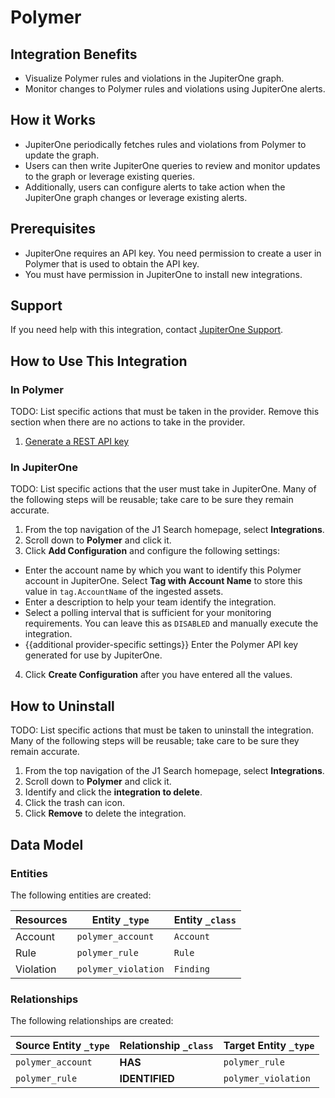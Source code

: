 # Polymer

## Integration Benefits

- Visualize Polymer rules and violations in the JupiterOne graph.
- Monitor changes to Polymer rules and violations using JupiterOne alerts.

## How it Works

- JupiterOne periodically fetches rules and violations from Polymer to update
  the graph.
- Users can then write JupiterOne queries to review and monitor updates to the
  graph or leverage existing queries.
- Additionally, users can configure alerts to take action when the JupiterOne
  graph changes or leverage existing alerts.

## Prerequisites

- JupiterOne requires an API key. You need permission to create a user in
  Polymer that is used to obtain the API key.
- You must have permission in JupiterOne to install new integrations.

## Support

If you need help with this integration, contact
[JupiterOne Support](https://support.jupiterone.io).

## How to Use This Integration

### In Polymer

TODO: List specific actions that must be taken in the provider. Remove this
section when there are no actions to take in the provider.

1. [Generate a REST API key](https://example.com/docs/generating-api-keys)

### In JupiterOne

TODO: List specific actions that the user must take in JupiterOne. Many of the
following steps will be reusable; take care to be sure they remain accurate.

1. From the top navigation of the J1 Search homepage, select **Integrations**.
2. Scroll down to **Polymer** and click it.
3. Click **Add Configuration** and configure the following settings:

- Enter the account name by which you want to identify this Polymer account in
  JupiterOne. Select **Tag with Account Name** to store this value in
  `tag.AccountName` of the ingested assets.
- Enter a description to help your team identify the integration.
- Select a polling interval that is sufficient for your monitoring requirements.
  You can leave this as `DISABLED` and manually execute the integration.
- {{additional provider-specific settings}} Enter the Polymer API key generated
  for use by JupiterOne.

4. Click **Create Configuration** after you have entered all the values.

## How to Uninstall

TODO: List specific actions that must be taken to uninstall the integration.
Many of the following steps will be reusable; take care to be sure they remain
accurate.

1. From the top navigation of the J1 Search homepage, select **Integrations**.
2. Scroll down to **Polymer** and click it.
3. Identify and click the **integration to delete**.
4. Click the trash can icon.
5. Click **Remove** to delete the integration.

<!-- {J1_DOCUMENTATION_MARKER_START} -->
<!--
********************************************************************************
NOTE: ALL OF THE FOLLOWING DOCUMENTATION IS GENERATED USING THE
"j1-integration document" COMMAND. DO NOT EDIT BY HAND! PLEASE SEE THE DEVELOPER
DOCUMENTATION FOR USAGE INFORMATION:

https://github.com/JupiterOne/sdk/blob/main/docs/integrations/development.md
********************************************************************************
-->

## Data Model

### Entities

The following entities are created:

| Resources | Entity `_type`      | Entity `_class` |
| --------- | ------------------- | --------------- |
| Account   | `polymer_account`   | `Account`       |
| Rule      | `polymer_rule`      | `Rule`          |
| Violation | `polymer_violation` | `Finding`       |

### Relationships

The following relationships are created:

| Source Entity `_type` | Relationship `_class` | Target Entity `_type` |
| --------------------- | --------------------- | --------------------- |
| `polymer_account`     | **HAS**               | `polymer_rule`        |
| `polymer_rule`        | **IDENTIFIED**        | `polymer_violation`   |

<!--
********************************************************************************
END OF GENERATED DOCUMENTATION AFTER BELOW MARKER
********************************************************************************
-->
<!-- {J1_DOCUMENTATION_MARKER_END} -->
